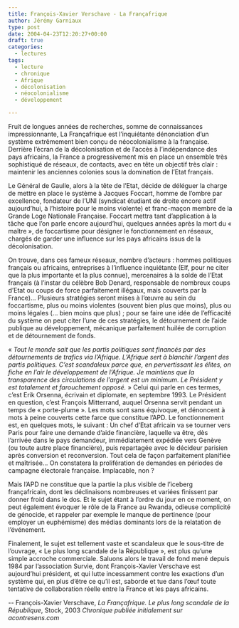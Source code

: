 ```yaml
---
title: François-Xavier Verschave - La Françafrique
author: Jérémy Garniaux
type: post
date: 2004-04-23T12:20:27+00:00
draft: true
categories:
  - lectures
tags:
  - lecture
  - chronique
  - Afrique
  - décolonisation
  - néocolonialisme
  - développement

---
```

Fruit de longues années de recherches, somme de connaissances impressionnante, La Françafrique est l’inquiétante dénonciation d’un système extrêmement bien conçu de néocolonialisme à la française. Derrière l’écran de la décolonisation et de l’accès à l’indépendance des pays africains, la France a progressivement mis en place un ensemble très sophistiqué de réseaux, de contacts, avec en tête un objectif très clair : maintenir les anciennes colonies sous la domination de l’Etat français.

Le Général de Gaulle, alors à la tête de l’Etat, décide de déléguer la charge de mettre en place le système à Jacques Foccart, homme de l’ombre par excellence, fondateur de l’UNI (syndicat étudiant de droite encore actif aujourd’hui, à l’histoire pour le moins violente) et franc-maçon membre de la Grande Loge Nationale Française. Foccart mettra tant d’application à la tâche que l’on parle encore aujourd’hui, quelques années après la mort du « maître », de foccartisme pour désigner le fonctionnement en réseaux, chargés de garder une influence sur les pays africains issus de la décolonisation.

On trouve, dans ces fameux réseaux, nombre d’acteurs : hommes politiques français ou africains, entreprises à l’influence inquiétante (Elf, pour ne citer que la plus importante et la plus connue), mercenaires à la solde de l’Etat français (à l’instar du célèbre Bob Denard, responsable de nombreux coups d’Etat ou coups de force parfaitement illégaux, mais couverts par la France)… Plusieurs stratégies seront mises à l’œuvre au sein du foccartisme, plus ou moins violentes (souvent bien plus que moins), plus ou moins légales (… bien moins que plus) ; pour se faire une idée de l’efficacité du système on peut citer l’une de ces stratégies, le détournement de l’aide publique au développement, mécanique parfaitement huilée de corruption et de détournement de fonds.

« *Tout le monde sait que les partis politiques sont financés par des détournements de trafics via l’Afrique. L’Afrique sert à blanchir l’argent des partis politiques. C’est scandaleux parce que, en pervertissant les élites, on fiche en l’air le développement de l’Afrique. Je maintiens que la transparence des circulations de l’argent est un minimum. Le Président y est totalement et farouchement opposé.* » Celui qui parle en ces termes, c’est Erik Orsenna, écrivain et diplomate, en septembre 1993. Le Président en question, c’est François Mitterrand, auquel Orsenna servit pendant un temps de « porte-plume ». Les mots sont sans équivoque, et dénoncent à mots à peine couverts cette farce que constitue l’APD. Le fonctionnement est, en quelques mots, le suivant : Un chef d’Etat africain va se tourner vers Paris pour faire une demande d’aide financière, laquelle va être, dès l’arrivée dans le pays demandeur, immédiatement expédiée vers Genève (ou toute autre place financière), puis repartagée avec le décideur parisien après conversion et reconversion. Tout cela de façon parfaitement planifiée et maîtrisée… On constatera la prolifération de demandes en périodes de campagne électorale française. Implacable, non ?

Mais l’APD ne constitue que la partie la plus visible de l’iceberg françafricain, dont les déclinaisons nombreuses et variées finissent par donner froid dans le dos. Et le sujet étant à l’ordre du jour en ce moment, on peut également évoquer le rôle de la France au Rwanda, odieuse complicité de génocide, et rappeler par exemple le manque de pertinence (pour employer un euphémisme) des médias dominants lors de la relatation de l’événement.

Finalement, le sujet est tellement vaste et scandaleux que le sous-titre de l’ouvrage, « Le plus long scandale de la République », est plus qu’une simple accroche commerciale. Saluons alors le travail de fond mené depuis 1984 par l’association Survie, dont François-Xavier Verschave est aujourd’hui président, et qui lutte incessamment contre les exactions d’un système qui, en plus d’être ce qu’il est, saborde et tue dans l’œuf toute tentative de collaboration réelle entre la France et les pays africains.

-- François-Xavier Verschave, _La Françafrique. Le plus long scandale de la République_, Stock, 2003
_Chronique publiée initialement sur acontresens.com_